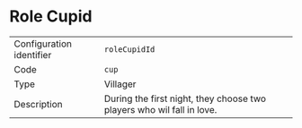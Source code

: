 # Role Cupid

|                          |                                                                       |
| ------------------------ | --------------------------------------------------------------------- |
| Configuration identifier | `roleCupidId`                                                         |
| Code                     | `cup`                                                                 |
| Type                     | Villager                                                              |
| Description              | During the first night, they choose two players who wil fall in love. |
